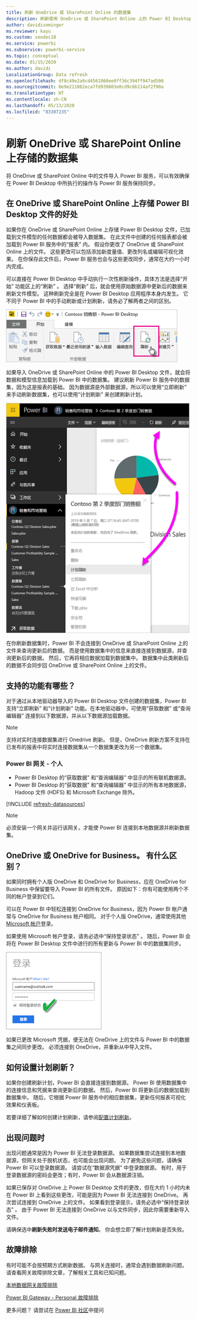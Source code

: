 ```yaml
---
title: 刷新 OneDrive 或 SharePoint Online 的数据集
description: 刷新使用 OneDrive 或 SharePoint Online 上的 Power BI Desktop 文件创建的数据集
author: davidiseminger
ms.reviewer: kayu
ms.custom: seodec18
ms.service: powerbi
ms.subservice: powerbi-service
ms.topic: conceptual
ms.date: 01/15/2020
ms.author: davidi
LocalizationGroup: Data refresh
ms.openlocfilehash: df0c49e2a9cd4561060ee0ff36c394ff947ad500
ms.sourcegitcommit: 0e9e211082eca7fd939803e0cd9c6b114af2f90a
ms.translationtype: HT
ms.contentlocale: zh-CN
ms.lasthandoff: 05/13/2020
ms.locfileid: "83307235"
---
```

# <a name="refresh-a-dataset-stored-on-onedrive-or-sharepoint-online"></a>刷新 OneDrive 或 SharePoint Online 上存储的数据集
将 OneDrive 或 SharePoint Online 中的文件导入 Power BI 服务，可以有效确保在 Power BI Desktop 中所执行的操作与 Power BI 服务保持同步。

## <a name="advantages-of-storing-a-power-bi-desktop-file-on-onedrive-or-sharepoint-online"></a>在 OneDrive 或 SharePoint Online 上存储 Power BI Desktop 文件的好处
如果你在 OneDrive 或 SharePoint Online 上存储 Power BI Desktop 文件，已加载到文件模型的任何数据都会被导入数据集。 在此文件中创建的任何报表都会被加载到 Power BI 服务中的“报表”  内。 假设你更改了 OneDrive 或 SharePoint Online 上的文件。 这些更改可以包括添加新度量值、更改列名或编辑可视化效果。 在你保存此文件后，Power BI 服务也会与这些更改同步，通常在大约一小时内完成。

可以直接在 Power BI Desktop 中手动执行一次性刷新操作，具体方法是选择“开始”  功能区上的“刷新”  。 选择“刷新”  后，就会使用原始数据源中更新后的数据来刷新文件模型。 这种刷新完全是在 Power BI Desktop 应用程序本身内发生。 它不同于 Power BI 中的手动刷新或计划刷新，请务必了解两者之间的区别。

![](media/refresh-desktop-file-onedrive/pbix-refresh.png)

如果导入 OneDrive 或 SharePoint Online 中的 Power BI Desktop 文件，就会将数据和模型信息加载到 Power BI 中的数据集。 建议刷新 Power BI 服务中的数据集，因为这是报表的基础。 因为数据源是外部数据源，所以可以使用“立即刷新”  来手动刷新数据集，也可以使用“计划刷新”  来创建刷新计划。 

![](media/refresh-desktop-file-onedrive/powerbi-service-refresh.png)

在你刷新数据集时，Power BI 不会连接到 OneDrive 或 SharePoint Online 上的文件来查询更新后的数据。 而是使用数据集中的信息来直接连接到数据源，并查询更新后的数据。 然后，它再将相应数据加载到数据集中。 数据集中此类刷新后的数据不会同步回 OneDrive 或 SharePoint Online 上的文件。

## <a name="whats-supported"></a>支持的功能有哪些？
对于通过从本地驱动器导入的 Power BI Desktop 文件创建的数据集，Power BI 支持“立即刷新”  和“计划刷新”  功能。在本地驱动器中，可使用“获取数据”  或“查询编辑器”  连接到以下数据源，并从以下数据源加载数据。

> [!NOTE]
> 支持对实时连接数据集进行 Onedrive 刷新。 但是，OneDrive 刷新方案不支持在已发布的报表中将实时连接数据集从一个数据集更改为另一个数据集。

### <a name="power-bi-gateway---personal"></a>Power BI 网关 - 个人
* Power BI Desktop 的“获取数据”  和“查询编辑器”  中显示的所有联机数据源。
* Power BI Desktop 的“获取数据”  和“查询编辑器”  中显示的所有本地数据源，Hadoop 文件 (HDFS) 和 Microsoft Exchange 除外。

<!-- Refresh Data sources-->
[!INCLUDE [refresh-datasources](../includes/refresh-datasources.md)]

> [!NOTE]
> 必须安装一个网关并运行该网关，才能使 Power BI 连接到本地数据源并刷新数据集。
> 
> 

## <a name="onedrive-or-onedrive-for-business-whats-the-difference"></a>OneDrive 或 OneDrive for Business。 有什么区别？
如果同时拥有个人版 OneDrive 和 OneDrive for Business，应在 OneDrive for Business 中保留要导入 Power BI 的所有文件。 原因如下：你有可能使用两个不同的帐户登录到它们。

可以在 Power BI 中轻松连接到 OneDrive for Business，因为 Power BI 帐户通常与 OneDrive for Business 帐户相同。 对于个人版 OneDrive，通常使用其他 [Microsoft 帐户](https://account.microsoft.com)登录。

如果使用 Microsoft 帐户登录，请务必选中“保持登录状态”  。 随后，Power BI 会将在 Power BI Desktop 文件中进行的所有更新与 Power BI 中的数据集同步。

![](media/refresh-desktop-file-onedrive/refresh_signin_keepmesignedin.png)

如果已更改 Microsoft 凭据，便无法在 OneDrive 上的文件与 Power BI 中的数据集之间同步更改。 必须连接到 OneDrive，并重新从中导入文件。

## <a name="how-do-i-schedule-refresh"></a>如何设置计划刷新？
如果你创建刷新计划，Power BI 会直接连接到数据源。 Power BI 使用数据集中的连接信息和凭据来查询更新后的数据。 然后，Power BI 将更新后的数据加载到数据集中。 随后，它根据 Power BI 服务中的相应数据集，更新任何报表可视化效果和仪表板。

若要详细了解如何创建计划刷新，请参阅[配置计划刷新](refresh-scheduled-refresh.md)。

## <a name="when-things-go-wrong"></a>出现问题时
出现问题通常是因为 Power BI 无法登录数据源。 如果数据集尝试连接到本地数据源，但网关处于脱机状态，也可能会出现问题。 为了避免这些问题，请确保 Power BI 可以登录数据源。 请尝试在“数据源凭据”  中登录数据源。 有时，用于登录数据源的密码会更改；有时，Power BI 会从数据源注销。

如果已保存对 OneDrive 上 Power BI Desktop 文件的更改，但在大约 1 小时内未在 Power BI 上看到这些更改，可能是因为 Power BI 无法连接到 OneDrive。 再次尝试连接到 OneDrive 上的文件。 如果看到登录提示，请务必选中“保持登录状态”  。 由于 Power BI 无法连接到 OneDrive 以与文件同步，因此你需要重新导入文件。

请确保选中**刷新失败时发送电子邮件通知**。 你会想立即了解计划刷新是否失败。

## <a name="troubleshooting"></a>故障排除
有时可能不会按预期方式刷新数据。 与网关连接时，通常会遇到数据刷新问题。 请查看网关故障排除文章，了解相关工具和已知问题。

[本地数据网关故障排除](service-gateway-onprem-tshoot.md)

[Power BI Gateway - Personal 故障排除](service-admin-troubleshooting-power-bi-personal-gateway.md)

更多问题？ 请尝试在 [Power BI 社区](https://community.powerbi.com/)中提问
